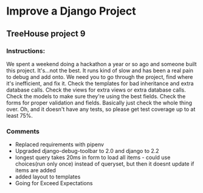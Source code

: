 # Improve a Django Project

## TreeHouse project 9

### Instructions:

We spent a weekend doing a hackathon a year or so ago and someone built this project. It's...not the best. It runs kind of slow and has been a real pain to debug and add onto. We need you to go through the project, find where it's inefficient, and fix it. Check the templates for bad inheritance and extra database calls. Check the views for extra views or extra database calls. Check the models to make sure they're using the best fields. Check the forms for proper validation and fields. Basically just check the whole thing over. Oh, and it doesn't have any tests, so please get test coverage up to at least 75%.

### Comments

- Replaced requirements with pipenv
- Upgraded django-debug-toolbar to 2.0 and django to 2.2
- longest query takes 20ms in form to load all items - could use choices(run only once) instead of queryset, but then it doesnt update if items are added
- added layout to templates
- Going for Exceed Expectations
